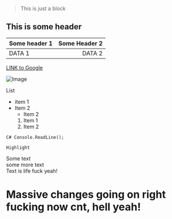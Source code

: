 


> This is just a block


## This is some header

|Some header 1|Some Header 2|
|:---|---:|
|DATA 1|DATA 2|


[LINK to Google](www.google.com)

![Image](https://www.google.com/url?sa=i&source=images&cd=&ved=2ahUKEwivtp7gjcXlAhW88HMBHdfWDVYQjRx6BAgBEAQ&url=https%3A%2F%2Fwww.shutterstock.com%2Fcategory%2Fnature&psig=AOvVaw3wjMZNYw6OsBQJgmp5HKRJ&ust=1572563516730827)

List
* item 1
* Item 2
	* Item 2
	1. Item 1
	1. Item 2
		
``C#
Console.ReadLine();
``

`Highlight`

Some text  
some more text  
Text is life
 fuck yeah!

# Massive changes going on right fucking now cnt, hell yeah!


